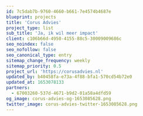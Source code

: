 ```yaml
---
id: 7c5dab7b-9760-4660-b661-7e4574b4687e
blueprint: projects
title: 'Corus Advies'
project_type: list
sub_title: 'Ja, ik wil meer impact'
client: c106b66d-4950-4155-88c5-30009009686c
seo_noindex: false
seo_nofollow: false
seo_canonical_type: entry
sitemap_change_frequency: weekly
sitemap_priority: 0.5
project_url: 'https://corusadvies.nl'
updated_by: b40458fa-e73a-4f88-bfa1-570cd54b72e0
updated_at: 1653078133
partners:
  - 67003260-537d-4671-b9d2-01a58a4dfd59
og_image: corus-advies-og-1653085628.png
twitter_image: corus-advies-twitter-1653085628.png
---
```

